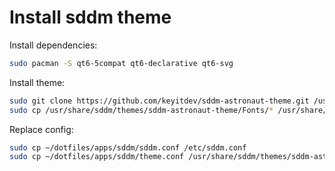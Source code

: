 # Install sddm theme

Install dependencies:

```bash
sudo pacman -S qt6-5compat qt6-declarative qt6-svg
```

Install theme:

```bash
sudo git clone https://github.com/keyitdev/sddm-astronaut-theme.git /usr/share/sddm/themes/sddm-astronaut-theme
sudo cp /usr/share/sddm/themes/sddm-astronaut-theme/Fonts/* /usr/share/fonts/
```

Replace config:

```bash
sudo cp ~/dotfiles/apps/sddm/sddm.conf /etc/sddm.conf
sudo cp ~/dotfiles/apps/sddm/theme.conf /usr/share/sddm/themes/sddm-astronaut-theme/theme.conf
```
